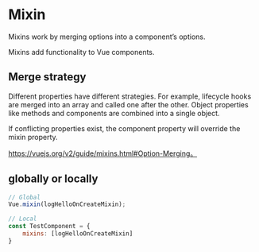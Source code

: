 # Mixin

Mixins work by merging options into a component’s options. 

Mixins add functionality to Vue components.

## Merge strategy

Different properties have different strategies.
For example, lifecycle hooks are merged into an array and called one after the other. 
Object properties like methods and components are combined into a single object. 

If conflicting properties exist, the component property will override the mixin property.

https://vuejs.org/v2/guide/mixins.html#Option-Merging。

## globally or locally

```js
// Global
Vue.mixin(logHelloOnCreateMixin);

// Local
const TestComponent = {
    mixins: [logHelloOnCreateMixin]
}

```